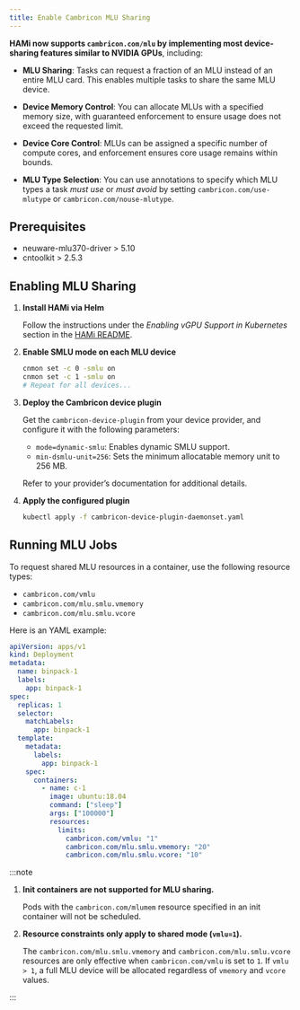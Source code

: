 ```yaml
---
title: Enable Cambricon MLU Sharing
---
```


**HAMi now supports `cambricon.com/mlu` by implementing most device-sharing features similar to NVIDIA GPUs**, including:

* **MLU Sharing**: Tasks can request a fraction of an MLU instead of an entire MLU card.
  This enables multiple tasks to share the same MLU device.

* **Device Memory Control**: You can allocate MLUs with a specified memory size, with
  guaranteed enforcement to ensure usage does not exceed the requested limit.

* **Device Core Control**: MLUs can be assigned a specific number of compute cores,
  and enforcement ensures core usage remains within bounds.

* **MLU Type Selection**: You can use annotations to specify which MLU types a task *must use* or
  *must avoid* by setting `cambricon.com/use-mlutype` or `cambricon.com/nouse-mlutype`.

## Prerequisites

* neuware-mlu370-driver > 5.10
* cntoolkit > 2.5.3

## Enabling MLU Sharing

1. **Install HAMi via Helm**

   Follow the instructions under the *Enabling vGPU Support in Kubernetes* section
   in the [HAMi README](https://github.com/Project-HAMi/HAMi#enabling-vgpu-support-in-kubernetes).

2. **Enable SMLU mode on each MLU device**

   ```sh
   cnmon set -c 0 -smlu on
   cnmon set -c 1 -smlu on
   # Repeat for all devices...
   ```

3. **Deploy the Cambricon device plugin**

   Get the `cambricon-device-plugin` from your device provider, and configure it with the following parameters:

   * `mode=dynamic-smlu`: Enables dynamic SMLU support.
   * `min-dsmlu-unit=256`: Sets the minimum allocatable memory unit to 256 MB.

   Refer to your provider’s documentation for additional details.

4. **Apply the configured plugin**

   ```sh
   kubectl apply -f cambricon-device-plugin-daemonset.yaml
   ```

## Running MLU Jobs

To request shared MLU resources in a container, use the following resource types:

* `cambricon.com/vmlu`
* `cambricon.com/mlu.smlu.vmemory`
* `cambricon.com/mlu.smlu.vcore`

Here is an YAML example:

```yaml
apiVersion: apps/v1
kind: Deployment
metadata:
  name: binpack-1
  labels:
    app: binpack-1
spec:
  replicas: 1
  selector:
    matchLabels:
      app: binpack-1
  template:
    metadata:
      labels:
        app: binpack-1
    spec:
      containers:
        - name: c-1
          image: ubuntu:18.04
          command: ["sleep"]
          args: ["100000"]
          resources:
            limits:
              cambricon.com/vmlu: "1"
              cambricon.com/mlu.smlu.vmemory: "20"
              cambricon.com/mlu.smlu.vcore: "10"
```

:::note

1. **Init containers are not supported for MLU sharing.**

   Pods with the `cambricon.com/mlumem` resource specified in an init container will not be scheduled.

2. **Resource constraints only apply to shared mode (`vmlu=1`).**
  
   The `cambricon.com/mlu.smlu.vmemory` and `cambricon.com/mlu.smlu.vcore` resources are only effective
   when `cambricon.com/vmlu` is set to `1`. If `vmlu > 1`, a full MLU device will be allocated
   regardless of `vmemory` and `vcore` values.

:::
